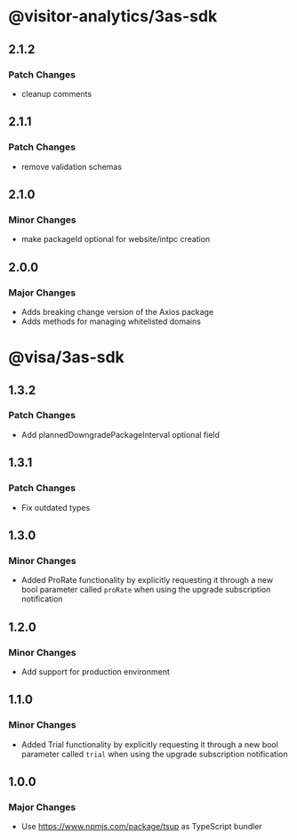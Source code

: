 # @visitor-analytics/3as-sdk

## 2.1.2

### Patch Changes

- cleanup comments

## 2.1.1

### Patch Changes

- remove validation schemas

## 2.1.0

### Minor Changes

- make packageId optional for website/intpc creation

## 2.0.0

### Major Changes

- Adds breaking change version of the Axios package
- Adds methods for managing whitelisted domains

# @visa/3as-sdk

## 1.3.2

### Patch Changes

- Add plannedDowngradePackageInterval optional field

## 1.3.1

### Patch Changes

- Fix outdated types

## 1.3.0

### Minor Changes

- Added ProRate functionality by explicitly requesting it through a new bool parameter called `proRate` when using the upgrade subscription notification

## 1.2.0

### Minor Changes

- Add support for production environment

## 1.1.0

### Minor Changes

- Added Trial functionality by explicitly requesting it through a new bool parameter called `trial` when using the upgrade subscription notification

## 1.0.0

### Major Changes

- Use https://www.npmjs.com/package/tsup as TypeScript bundler
